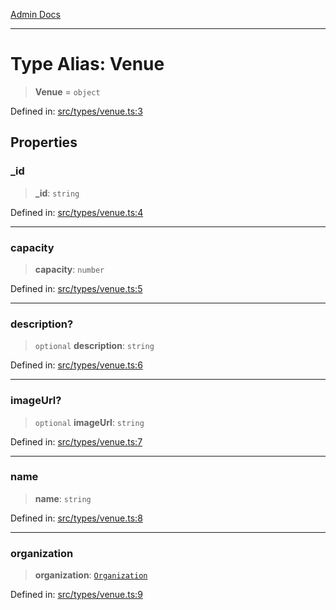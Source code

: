 [Admin Docs](/)

***

# Type Alias: Venue

> **Venue** = `object`

Defined in: [src/types/venue.ts:3](https://github.com/PalisadoesFoundation/talawa-admin/blob/main/src/types/venue.ts#L3)

## Properties

### \_id

> **\_id**: `string`

Defined in: [src/types/venue.ts:4](https://github.com/PalisadoesFoundation/talawa-admin/blob/main/src/types/venue.ts#L4)

***

### capacity

> **capacity**: `number`

Defined in: [src/types/venue.ts:5](https://github.com/PalisadoesFoundation/talawa-admin/blob/main/src/types/venue.ts#L5)

***

### description?

> `optional` **description**: `string`

Defined in: [src/types/venue.ts:6](https://github.com/PalisadoesFoundation/talawa-admin/blob/main/src/types/venue.ts#L6)

***

### imageUrl?

> `optional` **imageUrl**: `string`

Defined in: [src/types/venue.ts:7](https://github.com/PalisadoesFoundation/talawa-admin/blob/main/src/types/venue.ts#L7)

***

### name

> **name**: `string`

Defined in: [src/types/venue.ts:8](https://github.com/PalisadoesFoundation/talawa-admin/blob/main/src/types/venue.ts#L8)

***

### organization

> **organization**: [`Organization`](../../Organization/type/type-aliases/Organization.md)

Defined in: [src/types/venue.ts:9](https://github.com/PalisadoesFoundation/talawa-admin/blob/main/src/types/venue.ts#L9)
